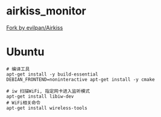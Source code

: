 # airkiss_monitor

[Fork by evilpan/Airkiss](https://github.com/evilpan/Airkiss)

# Ubuntu 
```shell
# 编译工具
apt-get install -y build-essential
DEBIAN_FRONTEND=noninteractive apt-get install -y cmake

# iw 扫描WiFi, 指定网卡进入监听模式
apt-get install libiw-dev
# WiFi相关命令
apt-get install wireless-tools
```
